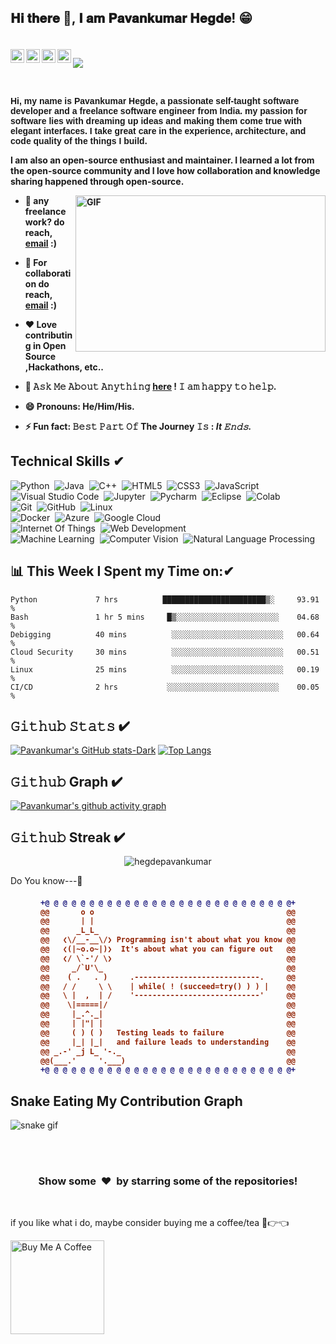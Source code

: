 
  <!-- Connect with me -->  
<h2 align="left" >
 𝐇𝐢 𝐭𝐡𝐞𝐫𝐞 👋, 𝐈 𝐚𝐦 𝐏𝐚𝐯𝐚𝐧𝐤𝐮𝐦𝐚𝐫 𝐇𝐞𝐠𝐝𝐞! 😁 
 </h2>
  <h4>
<br/>
<a href="https://www.instagram.com/iampavankumarhegde/">
  <img align="left" alt="Pavankumar Hegde's Instagram" width="22px" src="https://raw.githubusercontent.com/hussainweb/hussainweb/main/icons/instagram.png" />
</a>
<a href="https://leetcode.com/hegdepavankumar/">
  <img align="left" alt="Pavankumar Hegde's LeetCode" width="22px" src="https://assets.leetcode.com/static_assets/public/icons/favicon-16x16.png" />
</a>
<a href="https://www.hackerrank.com/hegdepavankumar">
  <img align="left" alt="Pavankumar Hegde | Hackerrank" width="22px" src="https://upload.wikimedia.org/wikipedia/commons/thumb/4/40/HackerRank_Icon-1000px.png/240px-HackerRank_Icon-1000px.png" />
</a>
<a href="https://www.linkedin.com/in/hegdepavankumar/">
  <img align="left" alt="Pavankumar Hegde's LinkedIN" width="22px" src="https://raw.githubusercontent.com/peterthehan/peterthehan/master/assets/linkedin.svg" />
</a>
  
  ![](https://komarev.com/ghpvc/?username=hegdepavankumar&color=blue)

<br />
 
<p style="font-family: Arial"> Hi, my name is Pavankumar Hegde, a passionate self-taught software developer and a freelance software engineer from India. my passion for software lies with dreaming up ideas and making them come true with elegant interfaces. I take great care in the experience, architecture, and code quality of the things I build.

I am also an open-source enthusiast and maintainer. I learned a lot from the open-source community and I love how collaboration and knowledge sharing happened through open-source.</p>
  

  <img align="right" height="250" width="400" alt="GIF" src="https://camo.githubusercontent.com/86a3b6db470f1a0429f7355c08d1edabf3d2c804/68747470733a2f2f6d69726f2e6d656469756d2e636f6d2f6d61782f313336302f312a495247486d69477361313673746564517649615a66772e676966"/>
  
- 💼 any freelance work? do reach, [email](mailto:puhegde01@gmail.com) :)
- 👯 For collaboration do reach, [email](mailto:puhegde01@gmail.com) :)
- ❤️ Love contributing in Open Source ,Hackathons, etc..
- 💬 𝙰𝚜𝚔 𝙼𝚎 𝙰𝚋𝚘𝚞𝚝 𝙰𝚗𝚢𝚝𝚑𝚒𝚗𝚐 [here](https://github.com/hegdepavankumar/hegdepavankumar/issues/1) ! 𝙸 𝚊𝚖 𝚑𝚊𝚙𝚙𝚢 𝚝𝚘 𝚑𝚎𝚕𝚙.
- 😄 Pronouns: **He/Him/His.**
- ⚡️ Fun fact: **𝙱𝚎𝚜𝚝 𝙿𝚊𝚛𝚝 𝙾𝚏 The Journey 𝙸𝚜 : *It  𝙴𝚗𝚍𝚜.***
  

  
  <!-- Tech Stack -->  
  
 
## Technical Skills ✔

![Python](https://img.shields.io/badge/-Python-05122A?style=flat&logo=Python)&nbsp;
![Java](https://img.shields.io/badge/-Java-05122A?style=flat&logo=Java)&nbsp;
![C++](https://img.shields.io/badge/-C++-05122A?style=flat&logo=C%2B%2B&logoColor=00599C)&nbsp;
![HTML5](https://img.shields.io/badge/-HTML5-05122A?style=flat&logo=html5&logoColor=white)&nbsp;
![CSS3](https://img.shields.io/badge/-CSS3-05122A?style=flat&logo=css3)&nbsp;
![JavaScript](https://img.shields.io/badge/-JavaScript-black?style=flat&logo=javascript)&nbsp;\
![Visual Studio Code](https://img.shields.io/badge/-Visual%20Studio%20Code-05122A?style=flat&logo=visual-studio-code&logoColor=007ACC)&nbsp;
![Jupyter](https://img.shields.io/badge/-Jupyter-05122A?style=flat&logo=jupyter&logoColor=007ACC)&nbsp;
![Pycharm](https://img.shields.io/badge/-Eclipse%20IDE-blue)&nbsp;
![Eclipse](https://img.shields.io/badge/-Pycharm-05122A?style=flat&logo=pycharm&logoColor=007ACC)&nbsp;
![Colab](https://img.shields.io/badge/-Colab-05122A?style=flat&logo=Colab&logoColor=1572B6)&nbsp;\
![Git](https://img.shields.io/badge/-Git-05122A?style=flat&logo=git)&nbsp;
![GitHub](https://img.shields.io/badge/-GitHub-05122A?style=flat&logo=github)&nbsp;
![Linux](https://img.shields.io/badge/-Linux-05122A?style=flat&logo=linux)&nbsp;\
![Docker](https://img.shields.io/badge/-Docker-05122A?style=flat&logo=Docker&logoColor=1572B6)&nbsp;
![Azure](https://img.shields.io/badge/-Azure-05122A?style=flat&logo=Azure&logoColor=1572B6)&nbsp;
![Google Cloud](https://img.shields.io/badge/-Google%20Cloud-05122A?style=flat&logo=google-cloud)&nbsp;\
![Internet Of Things](https://img.shields.io/badge/-Internet%20Of%20Things-05122A?style=flat&logo=Internet-Of-Things&logoColor=007ACC)&nbsp;
![Web Development](https://img.shields.io/badge/-Web%20Development-05122A?style=flat&logo=Web-Development&logoColor=007ACC)&nbsp;\
![Machine Learning](https://img.shields.io/badge/-Machine%20Learning-05122A?style=flat&logo=Machine-Learning&logoColor=E34A86)&nbsp;
![Computer Vision](https://img.shields.io/badge/-Computer%20Vision-05122A?style=flat&logo=Computer-Vision)&nbsp;
![Natural Language Processing](https://img.shields.io/badge/-Natural%20Language%20Processing-05122A?style=flat&logo=Natural-Language-Processing&logoColor=007ACC)&nbsp;
  
  
  
   ## 📊 This Week I Spent my Time on:✔
<!--START_SECTION:waka-->

```text
Python             7 hrs          ███████████████████████▒░     93.91 %
Bash               1 hr 5 mins     █▒░░░░░░░░░░░░░░░░░░░░░░░    04.68 %
Debigging          40 mins          ░░░░░░░░░░░░░░░░░░░░░░░░░   00.64 %
Cloud Security     30 mins          ░░░░░░░░░░░░░░░░░░░░░░░░░   00.51 %
Linux              25 mins          ░░░░░░░░░░░░░░░░░░░░░░░░░   00.19 %
CI/CD              2 hrs           ░░░░░░░░░░░░░░░░░░░░░░░░░    00.05 %
```
 
  
   <!-- 𝙶𝚒𝚝𝚑𝚞𝚋 𝚂𝚝𝚊𝚝𝚜 -->  

  ## 𝙶𝚒𝚝𝚑𝚞𝚋 𝚂𝚝𝚊𝚝𝚜 ✔
  
[![Pavankumar's GitHub stats-Dark](https://github-readme-stats.vercel.app/api?username=hegdepavankumar&show_icons=true&theme=dark#gh-dark-mode-only)](https://github.com/hegdepavankumar/github-readme-stats#gh-dark-mode-only)
  [![Top Langs](https://github-readme-stats.vercel.app/api/top-langs/?username=hegdepavankumar&layout=compact)](https://github.com/hegdepavankumar/github-readme-stats)
  
  
  ## 𝙶𝚒𝚝𝚑𝚞𝚋 Graph ✔         

[![Pavankumar's github activity graph](https://github-readme-activity-graph.vercel.app/graph?username=hegdepavankumar&theme=github-compact)](https://github.com/hegdepavankumar/github-readme-activity-graph)
  
  ## 𝙶𝚒𝚝𝚑𝚞𝚋 Streak ✔ 
  
<p align="center" style='margin: 8px 4px;'>
    <img src="https://github-readme-streak-stats.herokuapp.com/?user=hegdepavankumar&theme=highcontrast" alt="hegdepavankumar" />
</p>
  

  

Do You know---🤖


<h4 align="center">
  
```diff
+@ @ @ @ @ @ @ @ @ @ @ @ @ @ @ @ @ @ @ @ @ @ @ @ @ @ @ @+
@@       o o                                           @@
@@       | |                                           @@
@@      _L_L_                                          @@
@@   ❮\/__-__\/❯ Programming isn't about what you know @@
@@   ❮(|~o.o~|)❯  It's about what you can figure out   @@
@@   ❮/ \`-'/ \❯                                       @@
@@     _/`U'\_                                         @@
@@    ( .   . )     .----------------------------.     @@
@@   / /     \ \    | while( ! (succeed=try() ) ) |    @@
@@   \ |  ,  | /    '----------------------------'     @@
@@    \|=====|/                                        @@
@@     |_.^._|                                         @@
@@     | |"| |                                         @@
@@     ( ) ( )   Testing leads to failure              @@
@@     |_| |_|   and failure leads to understanding    @@
@@ _.-' _j L_ '-._                                     @@
@@(___.'     '.___)                                    @@
+@ @ @ @ @ @ @ @ @ @ @ @ @ @ @ @ @ @ @ @ @ @ @ @ @ @ @ @+
```

</h4> 


</p>

## Snake Eating My Contribution Graph
![snake gif](https://github.com/hegdepavankumar/hegdepavankumar/blob/output/github-contribution-grid-snake.gif)

<br>


<br>
<h3 align="center">Show some &nbsp;❤️&nbsp; by starring some of the repositories!</h3>
<br>


 <!-- Support Me --> 

 
 
<!--END_SECTION -->

if you like what i do, maybe consider buying me a coffee/tea 🥺👉👈

<a href="https://www.buymeacoffee.com/hegdepavankumar" target="_blank"><img src="https://cdn.buymeacoffee.com/buttons/v2/default-red.png" alt="Buy Me A Coffee" width="150" ></a>





